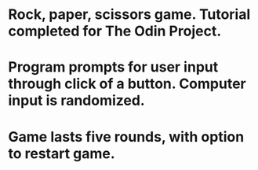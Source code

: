 # Rock, paper, scissors game. Tutorial completed for The Odin Project.
# Program prompts for user input through click of a button. Computer input is randomized.
# Game lasts five rounds, with option to restart game.